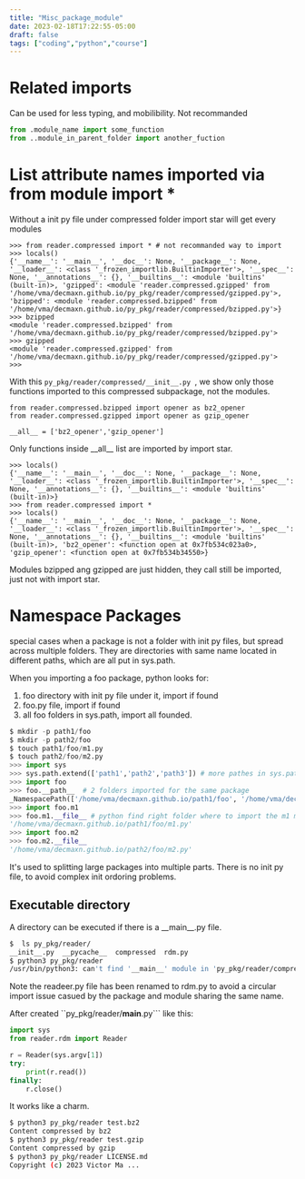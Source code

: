 ```yaml
---
title: "Misc_package_module"
date: 2023-02-18T17:22:55-05:00
draft: false
tags: ["coding","python","course"]
---
```


# Related imports

Can be used for less typing, and mobilibility. Not recommanded
```python
from .module_name import some_function
from ..module_in_parent_folder import another_fuction
```

# List attribute names imported via from module import *

Without a init py file under compressed folder import star will get every modules 

```python3
>>> from reader.compressed import * # not recommanded way to import
>>> locals()
{'__name__': '__main__', '__doc__': None, '__package__': None, '__loader__': <class '_frozen_importlib.BuiltinImporter'>, '__spec__': None, '__annotations__': {}, '__builtins__': <module 'builtins' (built-in)>, 'gzipped': <module 'reader.compressed.gzipped' from '/home/vma/decmaxn.github.io/py_pkg/reader/compressed/gzipped.py'>, 'bzipped': <module 'reader.compressed.bzipped' from '/home/vma/decmaxn.github.io/py_pkg/reader/compressed/bzipped.py'>}
>>> bzipped 
<module 'reader.compressed.bzipped' from '/home/vma/decmaxn.github.io/py_pkg/reader/compressed/bzipped.py'>
>>> gzipped
<module 'reader.compressed.gzipped' from '/home/vma/decmaxn.github.io/py_pkg/reader/compressed/gzipped.py'>
>>> 
```
With this ```py_pkg/reader/compressed/__init__.py ```, we show only those functions imported to this compressed subpackage, not the modules.

```python3
from reader.compressed.bzipped import opener as bz2_opener
from reader.compressed.gzipped import opener as gzip_opener

__all__ = ['bz2_opener','gzip_opener']
```

Only functions inside \_\_all__ list are imported by import star. 

```python3
>>> locals()
{'__name__': '__main__', '__doc__': None, '__package__': None, '__loader__': <class '_frozen_importlib.BuiltinImporter'>, '__spec__': None, '__annotations__': {}, '__builtins__': <module 'builtins' (built-in)>}
>>> from reader.compressed import *
>>> locals()
{'__name__': '__main__', '__doc__': None, '__package__': None, '__loader__': <class '_frozen_importlib.BuiltinImporter'>, '__spec__': None, '__annotations__': {}, '__builtins__': <module 'builtins' (built-in)>, 'bz2_opener': <function open at 0x7fb534c023a0>, 'gzip_opener': <function open at 0x7fb534b34550>}
```
Modules bzipped ang gzipped are just hidden, they call still be imported, just not with import star.

# Namespace Packages

special cases when a package is not a folder with init py files, but spread across multiple folders. They are directories with same name located in different paths, which are all put in sys.path. 

When you importing a foo package, python looks for:
1. foo directory with init py file under it, import if found
2. foo.py file, import if found
3. all foo folders in sys.path, import all founded.

```python
$ mkdir -p path1/foo
$ mkdir -p path2/foo
$ touch path1/foo/m1.py
$ touch path2/foo/m2.py
>>> import sys
>>> sys.path.extend(['path1','path2','path3']) # more pathes in sys.path
>>> import foo 
>>> foo.__path__  # 2 folders imported for the same package
_NamespacePath(['/home/vma/decmaxn.github.io/path1/foo', '/home/vma/decmaxn.github.io/path2/foo'])
>>> import foo.m1 
>>> foo.m1.__file__ # python find right folder where to import the m1 module
'/home/vma/decmaxn.github.io/path1/foo/m1.py'
>>> import foo.m2
>>> foo.m2.__file__
'/home/vma/decmaxn.github.io/path2/foo/m2.py'
```

It's used to splitting large packages into multiple parts. 
There is no init py file, to avoid complex init ordoring problems.

## Executable directory

A directory can be executed if there is a \_\_main__.py file.

```bash
$  ls py_pkg/reader/
__init__.py  __pycache__  compressed  rdm.py
$ python3 py_pkg/reader
/usr/bin/python3: can't find '__main__' module in 'py_pkg/reader/compressed/'
```
Note the readeer.py file has been renamed to rdm.py to avoid a circular import issue casued by the package and module sharing the same name.

After created ``py_pkg/reader/__main__.py``` like this:

```python
import sys
from reader.rdm import Reader

r = Reader(sys.argv[1])
try:
    print(r.read())
finally:
    r.close()
```
It works like a charm.

```bash
$ python3 py_pkg/reader test.bz2
Content compressed by bz2
$ python3 py_pkg/reader test.gzip
Content compressed by gzip
$ python3 py_pkg/reader LICENSE.md
Copyright (c) 2023 Victor Ma ...
```